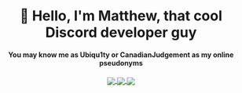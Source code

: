 <h1 align="center">👋 Hello, I'm Matthew, that cool Discord developer guy</h3>

<h4 align="center">You may know me as Ubiqu1ty or CanadianJudgement as my online pseudonyms</h4>

<p align="center">
  <a href="https://github.com/anuraghazra/github-readme-stats">
    <img align="center" src="https://github-readme-stats.vercel.app/api?username=MatthewVH&theme=tokyonight">
  </a>
  <a href="https://github.com/anuraghazra/github-readme-stats">
    <img align="center" src="https://github-readme-stats.vercel.app/api/top-langs/?username=MatthewVH&theme=tokyonight">
  </a>
  <a href="https://github.com/anuraghazra/github-readme-stats">
    <img align="center" src="https://github-readme-stats.vercel.app/api/wakatime?username=MatthewVH&theme=tokyonight">
  </a>
</p>
